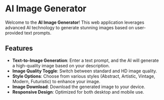 # AI Image Generator

Welcome to the **AI Image Generator**! This web application leverages advanced AI technology to generate stunning images based on user-provided text prompts. 

## Features

- **Text-to-Image Generation**: Enter a text prompt, and the AI will generate a high-quality image based on your description.
- **Image Quality Toggle**: Switch between standard and HD image quality.
- **Style Options**: Choose from various styles (Abstract, Artistic, Vintage, Modern, Futuristic) to enhance your image.
- **Image Download**: Download the generated image to your device.
- **Responsive Design**: Optimized for both desktop and mobile use.
